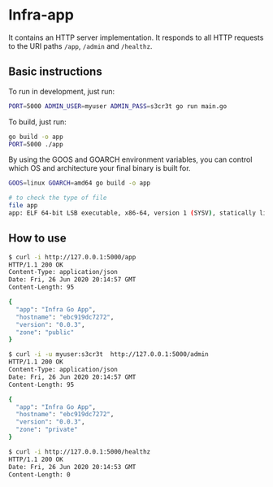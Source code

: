 # Infra-app

It contains an HTTP server implementation. It responds to all HTTP requests to the URI paths `/app`, `/admin` and `/healthz`.

## Basic instructions

To run in development, just run:

```sh
PORT=5000 ADMIN_USER=myuser ADMIN_PASS=s3cr3t go run main.go
```

To build, just run:

```sh
go build -o app
PORT=5000 ./app
```

By using the GOOS and GOARCH environment variables, you can control which OS and architecture your final binary is built for.

```sh
GOOS=linux GOARCH=amd64 go build -o app

# to check the type of file
file app
app: ELF 64-bit LSB executable, x86-64, version 1 (SYSV), statically linked, Go BuildID=VlCWiOY1myXoArwKJ8-P/gL-oXKeuH4tOr4nCvhNv/6WUnDAZ95hnz49f7CeAV/Lg9OfRg0c1768RSFbAi4, not stripped
```

## How to use

```sh
$ curl -i http://127.0.0.1:5000/app
HTTP/1.1 200 OK
Content-Type: application/json
Date: Fri, 26 Jun 2020 20:14:57 GMT
Content-Length: 95

{
  "app": "Infra Go App",
  "hostname": "ebc919dc7272",
  "version": "0.0.3",
  "zone": "public"
}
```

```sh
$ curl -i -u myuser:s3cr3t  http://127.0.0.1:5000/admin
HTTP/1.1 200 OK
Content-Type: application/json
Date: Fri, 26 Jun 2020 20:14:57 GMT
Content-Length: 95

{
  "app": "Infra Go App",
  "hostname": "ebc919dc7272",
  "version": "0.0.3",
  "zone": "private"
}
```

```sh
$ curl -i http://127.0.0.1:5000/healthz
HTTP/1.1 200 OK
Date: Fri, 26 Jun 2020 20:14:53 GMT
Content-Length: 0
```
